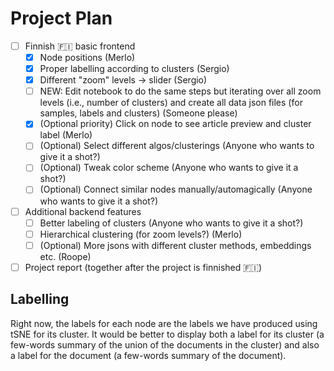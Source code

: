 # Project Plan

- [ ] Finnish 🇫🇮 basic frontend
  - [x] Node positions (Merlo)
  - [x] Proper labelling according to clusters (Sergio)
  - [x] Different "zoom" levels -> slider (Sergio)
  - [ ] NEW: Edit notebook to do the same steps but iterating over all zoom levels (i.e., number of clusters) and create all data json files (for samples, labels and clusters) (Someone please)
  - [x] (Optional priority) Click on node to see article preview and cluster label (Merlo)
  - [ ] (Optional) Select different algos/clusterings (Anyone who wants to give it a shot?)
  - [ ] (Optional) Tweak color scheme (Anyone who wants to give it a shot?)
  - [ ] (Optional) Connect similar nodes manually/automagically (Anyone who wants to give it a shot?)

- [ ] Additional backend features
  - [ ] Better labeling of clusters (Anyone who wants to give it a shot?)
  - [ ] Hierarchical clustering (for zoom levels?) (Merlo)
  - [ ] (Optional) More jsons with different cluster methods, embeddings etc. (Roope)

- [ ] Project report (together after the project is finnished 🇫🇮)

## Labelling

Right now, the labels for each node are the labels we have produced using tSNE for its cluster. It would be better to display both a label for its cluster (a few-words summary of the union of the documents in the cluster) and also a label for the document (a few-words summary of the document).
